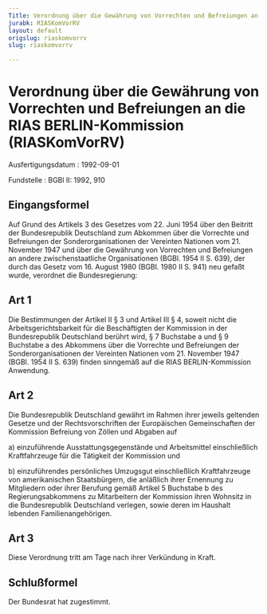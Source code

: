 ```yaml
---
Title: Verordnung über die Gewährung von Vorrechten und Befreiungen an die RIAS BERLIN-Kommission
jurabk: RIASKomVorRV
layout: default
origslug: riaskomvorrv
slug: riaskomvorrv

---
```


# Verordnung über die Gewährung von Vorrechten und Befreiungen an die RIAS BERLIN-Kommission (RIASKomVorRV)

Ausfertigungsdatum
:   1992-09-01

Fundstelle
:   BGBl II: 1992, 910



## Eingangsformel

Auf Grund des Artikels 3 des Gesetzes vom 22. Juni 1954 über den
Beitritt der Bundesrepublik Deutschland zum Abkommen über die
Vorrechte und Befreiungen der Sonderorganisationen der Vereinten
Nationen vom 21. November 1947 und über die Gewährung von Vorrechten
und Befreiungen an andere zwischenstaatliche Organisationen (BGBl.
1954 II S. 639), der durch das Gesetz vom 16. August 1980 (BGBl. 1980
II S. 941) neu gefaßt wurde, verordnet die Bundesregierung:


## Art 1

Die Bestimmungen der Artikel II § 3 und Artikel III § 4, soweit nicht
die Arbeitsgerichtsbarkeit für die Beschäftigten der Kommission in der
Bundesrepublik Deutschland berührt wird, § 7 Buchstabe a und § 9
Buchstabe a des Abkommens über die Vorrechte und Befreiungen der
Sonderorganisationen der Vereinten Nationen vom 21. November 1947
(BGBl. 1954 II S. 639) finden sinngemäß auf die RIAS BERLIN-Kommission
Anwendung.


## Art 2

Die Bundesrepublik Deutschland gewährt im Rahmen ihrer jeweils
geltenden Gesetze und der Rechtsvorschriften der Europäischen
Gemeinschaften der Kommission Befreiung von Zöllen und Abgaben auf

a)  einzuführende Ausstattungsgegenstände und Arbeitsmittel einschließlich
    Kraftfahrzeuge für die Tätigkeit der Kommission und


b)  einzuführendes persönliches Umzugsgut einschließlich Kraftfahrzeuge
    von amerikanischen Staatsbürgern, die anläßlich ihrer Ernennung zu
    Mitgliedern oder ihrer Berufung gemäß Artikel 5 Buchstabe b des
    Regierungsabkommens zu Mitarbeitern der Kommission ihren Wohnsitz in
    die Bundesrepublik Deutschland verlegen, sowie deren im Haushalt
    lebenden Familienangehörigen.





## Art 3

Diese Verordnung tritt am Tage nach ihrer Verkündung in Kraft.


## Schlußformel

Der Bundesrat hat zugestimmt.

